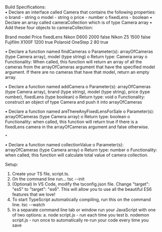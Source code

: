 Build Specifications:  
•	Declare an interface called Camera that contains the following properties: 
o	brand - string o model - string o price - number o fixedLens - boolean 
•	Declare an array called cameraCollection which is of type Camera array 
•	Add these four objects to cameraCollection: 
 
Brand 	model 	Price 	fixedLens 
Nikon 	D600 	2000 	false 
Nikon 	Z5 	1500 	false 
Fujifilm 	X100F 	1200 	true 
Polaroid 	OneStep 2 	80 	true 
 
 
•	Declare a function named findCameras o 	Parameter(s): arrayOfCameras (type Camera array), model (type string) o 	Return type: Camera array 
o	Functionality: When called, this function will return an array of all the cameras from the arrayOfCameras argument that have the specified model argument. If there are no cameras that have that model, return an empty array. 
 
 
•	Declare a function named addCamera o 	Parameter(s): arrayOfCameras (type Camera array), brand (type string), model (type string), price (type number), fixedLens (type boolean) 
o	Return type: void 
o	Functionality: construct an object of type Camera and push it into arrayOfCameras 
 
 
•	Declare a function named areThereAnyFixedLensForSale o 	Parameter(s): arrayOfCameras (type Camera array) o 	Return type: boolean 
o	Functionality: when called, this function will return true if there is a fixedLens camera in the arrayOfCameras argument and false otherwise. 
 
 
	• 	 
•	Declare a function named collectionValue o 	Parameter(s): arrayOfCameras (type Camera array) o 	Return type: number 
o	Functionality: when called, this function will calculate total value of camera collection. 
 
  
 
Setup: 
 
 
1.	Create your TS file, script.ts. 
2.	On the command line run… tsc --init 
3.	(Optional) In VS Code, modify the tsconfig.json file. Change "target": "es5" to "target": "es6". This will allow you to use all the beautiful ES6 features that we love! 
4.	To start TypeScript automatically compiling, run this on the command line. tsc --watch 
5.	In a separate command line tab or window run your JavaScript with one of two options: 
a.	node script.js - run each time you test 
b.	nodemon script.js - run once to automatically re-run your code every time you save 
